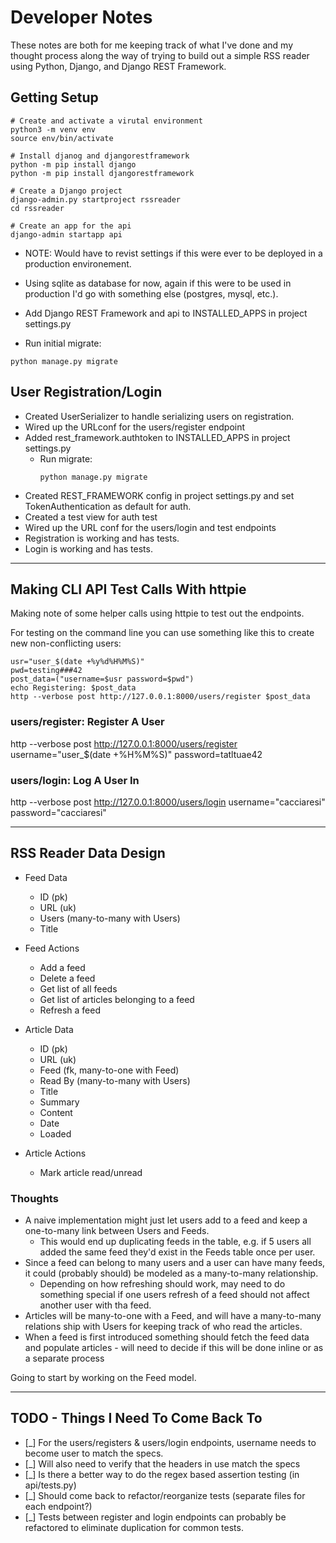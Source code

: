 # Developer Notes

These notes are both for me keeping track of what I've done and my thought process along the way of trying to build out a simple RSS reader using Python, Django, and Django REST Framework.

## Getting Setup

```
# Create and activate a virutal environment
python3 -m venv env
source env/bin/activate

# Install djanog and djangorestframework
python -m pip install django
python -m pip install djangorestframework

# Create a Django project
django-admin.py startproject rssreader
cd rssreader

# Create an app for the api
django-admin startapp api
```

- NOTE: Would have to revist settings if this were ever to be deployed in a production environement.

- Using sqlite as database for now, again if this were to be used in production I'd go with something else (postgres, mysql, etc.).

- Add Django REST Framework and api to INSTALLED_APPS in project settings.py

- Run initial migrate:

```
python manage.py migrate
```

## User Registration/Login

- Created UserSerializer to handle serializing users on registration.
- Wired up the URLconf for the users/register endpoint
- Added rest_framework.authtoken to INSTALLED_APPS in project settings.py
  - Run migrate:
    ```
    python manage.py migrate
    ```
- Created REST_FRAMEWORK config in project settings.py and set TokenAuthentication as default for auth.
- Created a test view for auth test
- Wired up the URL conf for the users/login and test endpoints
- Registration is working and has tests.
- Login is working and has tests.

---

## Making CLI API Test Calls With httpie

Making note of some helper calls using httpie to test out the endpoints.

For testing on the command line you can use something like this to create new non-conflicting users:

```
usr="user_$(date +%y%d%H%M%S)"
pwd=testing###42
post_data=("username=$usr password=$pwd")
echo Registering: $post_data
http --verbose post http://127.0.0.1:8000/users/register $post_data
```

### users/register: Register A User

http --verbose post http://127.0.0.1:8000/users/register username="user\_\$(date +%H%M%S)" password=tatltuae42

### users/login: Log A User In

http --verbose post http://127.0.0.1:8000/users/login username="cacciaresi" password="cacciaresi"

---

## RSS Reader Data Design

- Feed Data

  - ID (pk)
  - URL (uk)
  - Users (many-to-many with Users)
  - Title

- Feed Actions

  - Add a feed
  - Delete a feed
  - Get list of all feeds
  - Get list of articles belonging to a feed
  - Refresh a feed

- Article Data

  - ID (pk)
  - URL (uk)
  - Feed (fk, many-to-one with Feed)
  - Read By (many-to-many with Users)
  - Title
  - Summary
  - Content
  - Date
  - Loaded

- Article Actions
  - Mark article read/unread

### Thoughts

- A naive implementation might just let users add to a feed and keep a one-to-many link between Users and Feeds.
  - This would end up duplicating feeds in the table, e.g. if 5 users all added the same feed they'd exist in the Feeds table once per user.
- Since a feed can belong to many users and a user can have many feeds, it could (probably should) be modeled as a many-to-many relationship.
  - Depending on how refreshing should work, may need to do something special if one users refresh of a feed should not affect another user with tha feed.
- Articles will be many-to-one with a Feed, and will have a many-to-many relations ship with Users for keeping track of who read the articles.
- When a feed is first introduced something should fetch the feed data and populate articles - will need to decide if this will be done inline or as a separate process

Going to start by working on the Feed model.

---

## TODO - Things I Need To Come Back To

- [_] For the users/registers & users/login endpoints, username needs to become user to match the specs.
- [_] Will also need to verify that the headers in use match the specs
- [_] Is there a better way to do the regex based assertion testing (in api/tests.py)
- [_] Should come back to refactor/reorganize tests (separate files for each endpoint?)
- [_] Tests between register and login endpoints can probably be refactored to eliminate duplication for common tests.
